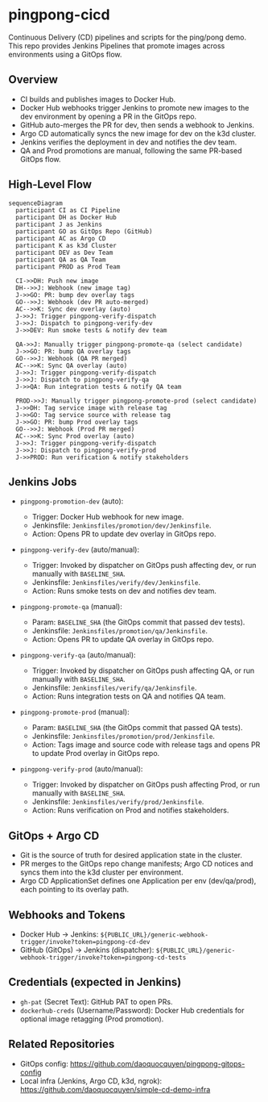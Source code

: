 # pingpong-cicd

Continuous Delivery (CD) pipelines and scripts for the ping/pong demo. This repo provides Jenkins Pipelines that promote images across environments using a GitOps flow.

## Overview

- CI builds and publishes images to Docker Hub.
- Docker Hub webhooks trigger Jenkins to promote new images to the dev environment by opening a PR in the GitOps repo.
- GitHub auto-merges the PR for dev, then sends a webhook to Jenkins.
- Argo CD automatically syncs the new image for dev on the k3d cluster.
- Jenkins verifies the deployment in dev and notifies the dev team.
- QA and Prod promotions are manual, following the same PR-based GitOps flow.

## High-Level Flow

```mermaid
sequenceDiagram
  participant CI as CI Pipeline
  participant DH as Docker Hub
  participant J as Jenkins
  participant GO as GitOps Repo (GitHub)
  participant AC as Argo CD
  participant K as k3d Cluster
  participant DEV as Dev Team
  participant QA as QA Team
  participant PROD as Prod Team

  CI->>DH: Push new image
  DH-->>J: Webhook (new image tag)
  J->>GO: PR: bump dev overlay tags
  GO-->>J: Webhook (dev PR auto-merged)
  AC-->>K: Sync dev overlay (auto)
  J->>J: Trigger pingpong-verify-dispatch
  J->>J: Dispatch to pingpong-verify-dev
  J->>DEV: Run smoke tests & notify dev team

  QA->>J: Manually trigger pingpong-promote-qa (select candidate)
  J->>GO: PR: bump QA overlay tags
  GO-->>J: Webhook (QA PR merged)
  AC-->>K: Sync QA overlay (auto)
  J->>J: Trigger pingpong-verify-dispatch
  J->>J: Dispatch to pingpong-verify-qa
  J->>QA: Run integration tests & notify QA team

  PROD->>J: Manually trigger pingpong-promote-prod (select candidate)
  J->>DH: Tag service image with release tag
  J->>GO: Tag service source with release tag
  J->>GO: PR: bump Prod overlay tags
  GO-->>J: Webhook (Prod PR merged)
  AC-->>K: Sync Prod overlay (auto)
  J->>J: Trigger pingpong-verify-dispatch
  J->>J: Dispatch to pingpong-verify-prod
  J->>PROD: Run verification & notify stakeholders
```

## Jenkins Jobs

- `pingpong-promotion-dev` (auto):
  - Trigger: Docker Hub webhook for new image.
  - Jenkinsfile: `Jenkinsfiles/promotion/dev/Jenkinsfile`.
  - Action: Opens PR to update dev overlay in GitOps repo.

- `pingpong-verify-dev` (auto/manual):
  - Trigger: Invoked by dispatcher on GitOps push affecting dev, or run manually with `BASELINE_SHA`.
  - Jenkinsfile: `Jenkinsfiles/verify/dev/Jenkinsfile`.
  - Action: Runs smoke tests on dev and notifies dev team.

- `pingpong-promote-qa` (manual):
  - Param: `BASELINE_SHA` (the GitOps commit that passed dev tests).
  - Jenkinsfile: `Jenkinsfiles/promotion/qa/Jenkinsfile`.
  - Action: Opens PR to update QA overlay in GitOps repo.

- `pingpong-verify-qa` (auto/manual):
  - Trigger: Invoked by dispatcher on GitOps push affecting QA, or run manually with `BASELINE_SHA`.
  - Jenkinsfile: `Jenkinsfiles/verify/qa/Jenkinsfile`.
  - Action: Runs integration tests on QA and notifies QA team.

- `pingpong-promote-prod` (manual):
  - Param: `BASELINE_SHA` (the GitOps commit that passed QA tests).
  - Jenkinsfile: `Jenkinsfiles/promotion/prod/Jenkinsfile`.
  - Action: Tags image and source code with release tags and opens PR to update Prod overlay in GitOps repo.

- `pingpong-verify-prod` (auto/manual):
  - Trigger: Invoked by dispatcher on GitOps push affecting Prod, or run manually with `BASELINE_SHA`.
  - Jenkinsfile: `Jenkinsfiles/verify/prod/Jenkinsfile`.
  - Action: Runs verification on Prod and notifies stakeholders.

## GitOps + Argo CD

- Git is the source of truth for desired application state in the cluster.
- PR merges to the GitOps repo change manifests; Argo CD notices and syncs them into the k3d cluster per environment.
- Argo CD ApplicationSet defines one Application per env (dev/qa/prod), each pointing to its overlay path.

## Webhooks and Tokens

- Docker Hub → Jenkins: `${PUBLIC_URL}/generic-webhook-trigger/invoke?token=pingpong-cd-dev`
- GitHub (GitOps) → Jenkins (dispatcher): `${PUBLIC_URL}/generic-webhook-trigger/invoke?token=pingpong-cd-tests`

## Credentials (expected in Jenkins)

- `gh-pat` (Secret Text): GitHub PAT to open PRs.
- `dockerhub-creds` (Username/Password): Docker Hub credentials for optional image retagging (Prod promotion).

## Related Repositories

- GitOps config: https://github.com/daoquocquyen/pingpong-gitops-config
- Local infra (Jenkins, Argo CD, k3d, ngrok): https://github.com/daoquocquyen/simple-cd-demo-infra
